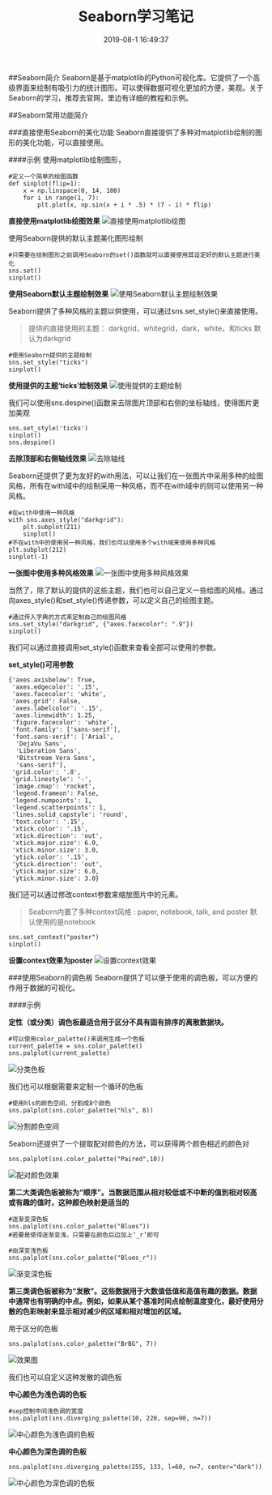 ﻿---
title: Seaborn学习笔记
date: 2019-08-1 16:49:37
tags: [数据可视化,Seaborn]
categories: 大数据与网络安全
---
##Seaborn简介
Seaborn是基于matplotlib的Python可视化库。它提供了一个高级界面来绘制有吸引力的统计图形。可以使得数据可视化更加的方便，美观。关于Seaborn的学习，推荐去官网，里边有详细的教程和示例。

##Seaborn常用功能简介

###直接使用Seaborn的美化功能
Seaborn直接提供了多种对matplotlib绘制的图形的美化功能，可以直接使用。

####示例
使用matplotlib绘制图形，

```
#定义一个简单的绘图函数
def sinplot(flip=1):
    x = np.linspace(0, 14, 100)
    for i in range(1, 7):
        plt.plot(x, np.sin(x + i * .5) * (7 - i) * flip)
```
**直接使用matplotlib绘图效果**
![直接使用matplotlib绘图](https://img-blog.csdn.net/20180531092416691?watermark/2/text/aHR0cHM6Ly9ibG9nLmNzZG4ubmV0L3dxY19DU0RO/font/5a6L5L2T/fontsize/400/fill/I0JBQkFCMA==/dissolve/70)


使用Seaborn提供的默认主题美化图形绘制

```
#只需要在绘制图形之前调用Seaborn的set()函数就可以直接使用其设定好的默认主题进行美化
sns.set()
sinplot()
```
**使用Seaborn默认主题绘制效果**
![使用Seaborn默认主题绘制效果](https://img-blog.csdn.net/20180531092541541?watermark/2/text/aHR0cHM6Ly9ibG9nLmNzZG4ubmV0L3dxY19DU0RO/font/5a6L5L2T/fontsize/400/fill/I0JBQkFCMA==/dissolve/70)

Seaborn提供了多种风格的主题以供使用，可以通过sns.set_style()来直接使用。

> 提供的直接使用的主题：
> darkgrid，whitegrid，dark，white，和ticks
> 默认为darkgrid

```
#使用Seaborn提供的主题绘制
sns.set_style("ticks")
sinplot()
```
**使用提供的主题‘ticks’绘制效果**
![使用提供的主题绘制](https://img-blog.csdn.net/20180531092820181?watermark/2/text/aHR0cHM6Ly9ibG9nLmNzZG4ubmV0L3dxY19DU0RO/font/5a6L5L2T/fontsize/400/fill/I0JBQkFCMA==/dissolve/70)

我们可以使用sns.despine()函数来去除图片顶部和右侧的坐标轴线，使得图片更加美观

```
sns.set_style('ticks')
sinplot()
sns.despine()
```
**去除顶部和右侧轴线效果**
![去除轴线](https://img-blog.csdn.net/20180531093211224?watermark/2/text/aHR0cHM6Ly9ibG9nLmNzZG4ubmV0L3dxY19DU0RO/font/5a6L5L2T/fontsize/400/fill/I0JBQkFCMA==/dissolve/70)

Seaborn还提供了更为友好的with用法，可以让我们在一张图片中采用多种的绘图风格，所有在with域中的绘制采用一种风格，而不在with域中的则可以使用另一种风格。

```
#在with中使用一种风格
with sns.axes_style("darkgrid"):
    plt.subplot(211)
    sinplot()
#不在with中的使用另一种风格，我们也可以使用多个with域来使用多种风格
plt.subplot(212)
sinplot(-1)
```
**一张图中使用多种风格效果**
![一张图中使用多种风格效果](https://img-blog.csdn.net/20180531093922383?watermark/2/text/aHR0cHM6Ly9ibG9nLmNzZG4ubmV0L3dxY19DU0RO/font/5a6L5L2T/fontsize/400/fill/I0JBQkFCMA==/dissolve/70)

当然了，除了默认的提供的这些主题，我们也可以自己定义一些绘图的风格。通过向axes_style()和set_style()传递参数，可以定义自己的绘图主题。

```
#通过传入字典的方式来定制自己的绘图风格
sns.set_style("darkgrid", {"axes.facecolor": ".9"})
sinplot()
```
我们可以通过直接调用set_style()函数来查看全部可以使用的参数。

**set_style()可用参数**
```
{'axes.axisbelow': True,
 'axes.edgecolor': '.15',
 'axes.facecolor': 'white',
 'axes.grid': False,
 'axes.labelcolor': '.15',
 'axes.linewidth': 1.25,
 'figure.facecolor': 'white',
 'font.family': ['sans-serif'],
 'font.sans-serif': ['Arial',
  'DejaVu Sans',
  'Liberation Sans',
  'Bitstream Vera Sans',
  'sans-serif'],
 'grid.color': '.8',
 'grid.linestyle': '-',
 'image.cmap': 'rocket',
 'legend.frameon': False,
 'legend.numpoints': 1,
 'legend.scatterpoints': 1,
 'lines.solid_capstyle': 'round',
 'text.color': '.15',
 'xtick.color': '.15',
 'xtick.direction': 'out',
 'xtick.major.size': 6.0,
 'xtick.minor.size': 3.0,
 'ytick.color': '.15',
 'ytick.direction': 'out',
 'ytick.major.size': 6.0,
 'ytick.minor.size': 3.0}
```

我们还可以通过修改context参数来缩放图片中的元素。
> Seaborn内置了多种context风格 : paper, notebook, talk, and poster
> 默认使用的是notebook

```
sns.set_context("poster")
sinplot()
```
**设置context效果为poster**
![设置context效果](https://img-blog.csdn.net/2018053110001674?watermark/2/text/aHR0cHM6Ly9ibG9nLmNzZG4ubmV0L3dxY19DU0RO/font/5a6L5L2T/fontsize/400/fill/I0JBQkFCMA==/dissolve/70)

###使用Seaborn的调色板
Seaborn提供了可以便于使用的调色板，可以方便的作用于数据的可视化。

####示例

**定性（或分类）调色板最适合用于区分不具有固有排序的离散数据块。**

```
#可以使用color_palette()来调用生成一个色板
current_palette = sns.color_palette()
sns.palplot(current_palette)
```
![分类色板](https://img-blog.csdn.net/20180531102235644?watermark/2/text/aHR0cHM6Ly9ibG9nLmNzZG4ubmV0L3dxY19DU0RO/font/5a6L5L2T/fontsize/400/fill/I0JBQkFCMA==/dissolve/70)

我们也可以根据需要来定制一个循环的色板

```
#使用hls的颜色空间，分割成8个颜色
sns.palplot(sns.color_palette("hls", 8))
```
![分割颜色空间](https://img-blog.csdn.net/20180531102839870?watermark/2/text/aHR0cHM6Ly9ibG9nLmNzZG4ubmV0L3dxY19DU0RO/font/5a6L5L2T/fontsize/400/fill/I0JBQkFCMA==/dissolve/70)

Seaborn还提供了一个提取配对颜色的方法，可以获得两个颜色相近的颜色对

```
sns.palplot(sns.color_palette("Paired",10))
```
![配对颜色效果](https://img-blog.csdn.net/20180531103223177?watermark/2/text/aHR0cHM6Ly9ibG9nLmNzZG4ubmV0L3dxY19DU0RO/font/5a6L5L2T/fontsize/400/fill/I0JBQkFCMA==/dissolve/70)

**第二大类调色板被称为“顺序”。当数据范围从相对较低或不中断的值到相对较高或有趣的值时，这种颜色映射是适当的**

```
#逐渐变深色板
sns.palplot(sns.color_palette("Blues"))
#若要是使得逐渐变浅，只需要在颜色后边加上‘_r’即可

#由深变浅色板
sns.palplot(sns.color_palette("Blues_r"))
```
![渐变深色板](https://img-blog.csdn.net/20180531104733555?watermark/2/text/aHR0cHM6Ly9ibG9nLmNzZG4ubmV0L3dxY19DU0RO/font/5a6L5L2T/fontsize/400/fill/I0JBQkFCMA==/dissolve/70)

**第三类调色板被称为“发散”。这些数据用于大数值低值和高值有趣的数据。数据中通常也有明确的中点。例如，如果从某个基准时间点绘制温度变化，最好使用分散的色彩映射来显示相对减少的区域和相对增加的区域。**

用于区分的色板

```
sns.palplot(sns.color_palette("BrBG", 7))
```
![效果图](https://img-blog.csdn.net/20180531143916680?watermark/2/text/aHR0cHM6Ly9ibG9nLmNzZG4ubmV0L3dxY19DU0RO/font/5a6L5L2T/fontsize/400/fill/I0JBQkFCMA==/dissolve/70)

我们也可以自定义这种发散的调色板

**中心颜色为浅色调的色板**

```
#sep控制中间浅色调的宽度
sns.palplot(sns.diverging_palette(10, 220, sep=90, n=7))
```
![中心颜色为浅色调的色板](https://img-blog.csdn.net/20180531144957111?watermark/2/text/aHR0cHM6Ly9ibG9nLmNzZG4ubmV0L3dxY19DU0RO/font/5a6L5L2T/fontsize/400/fill/I0JBQkFCMA==/dissolve/70)

**中心颜色为深色调的色板**

```
sns.palplot(sns.diverging_palette(255, 133, l=60, n=7, center="dark"))
```
![中心颜色为深色调的色板](https://img-blog.csdn.net/2018053114505044?watermark/2/text/aHR0cHM6Ly9ibG9nLmNzZG4ubmV0L3dxY19DU0RO/font/5a6L5L2T/fontsize/400/fill/I0JBQkFCMA==/dissolve/70)


